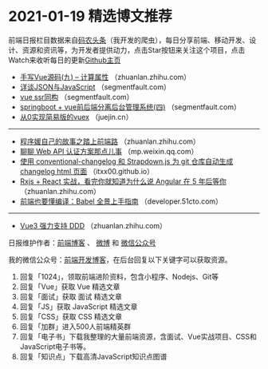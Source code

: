 # 2021-01-19 精选博文推荐

前端日报栏目数据来自[码农头条](https://toutiao.qdkfweb.cn/)（我开发的爬虫），每日分享前端、移动开发、设计、资源和资讯等，为开发者提供动力，点击Star按钮来关注这个项目，点击Watch来收听每日的更新[Github主页](https://github.com/kujian/frontendDaily)
* [手写Vue源码(九) &#8211; 计算属性](https://zhuanlan.zhihu.com/p/345208305) （zhuanlan.zhihu.com）
* [详谈JSON与JavaScript](https://segmentfault.com/a/1190000039017711) （segmentfault.com）
* [vue ssr同构](https://segmentfault.com/a/1190000039016586) （segmentfault.com）
* [springboot + vue前后端分离后台管理系统(四)](https://segmentfault.com/a/1190000039014260) （segmentfault.com）
* [从0实现简易版的vuex](https://juejin.cn/post/6918988755713916941) （juejin.cn）

***
* [程序媛自己的故事之踏上前端路](https://zhuanlan.zhihu.com/p/345123470) （zhuanlan.zhihu.com）
* [聊聊 Web API 认证方案那点儿事](https://mp.weixin.qq.com/s/2Zu4XVhomoPjM6mAj1dFIw) （mp.weixin.qq.com）
* [使用 conventional-changelog 和 Strapdown.js 为 git 仓库自动生成 changelog html 页面](https://itxx00.github.io/blog/2021/01/15/auto-create-changelog-html/) （itxx00.github.io）
* [Rxjs + React 实战，看完你就知道为什么说 Angular 在 5 年后等你](https://zhuanlan.zhihu.com/p/342649155) （zhuanlan.zhihu.com）
* [前端也要懂编译：Babel 全景上手指南](https://developer.51cto.com/art/202101/641658.htm) （developer.51cto.com）

***
* [Vue3 强力支持 DDD](https://zhuanlan.zhihu.com/p/345228745) （zhuanlan.zhihu.com）

日报维护作者：[前端博客](https://qdkfweb.cn/) 、 [微博](http://weibo.com/kujian) 和 [微信公众号](https://open.weixin.qq.com/qr/code?username=caibaojian_com)

我的微信公众号：[前端开发博客](https://open.weixin.qq.com/qr/code?username=caibaojian_com)，在后台回复以下关键字可以获取资源。

1. 回复「1024」，领取前端进阶资料，包含小程序、Nodejs、Git等
2. 回复「Vue」获取 Vue 精选文章
3. 回复「面试」获取 面试 精选文章
4. 回复「JS」获取 JavaScript 精选文章
5. 回复「CSS」获取 CSS 精选文章
6. 回复「加群」进入500人前端精英群
7. 回复「电子书」下载我整理的大量前端资源，含面试、Vue实战项目、CSS和JavaScript电子书等。
8. 回复「知识点」下载高清JavaScript知识点图谱